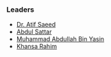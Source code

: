 ### Leaders
* [Dr. Atif Saeed](mailto:atif.saeed@owasp.org)
* [Abdul Sattar](mailto:abdul.sattar@owasp.org)
* [Muhammad Abdullah Bin Yasin](mailto:muhammad_abdullah.bin_yasin@owasp.org)
* [Khansa Rahim](mailto:khansa.rahim@owasp.org)

